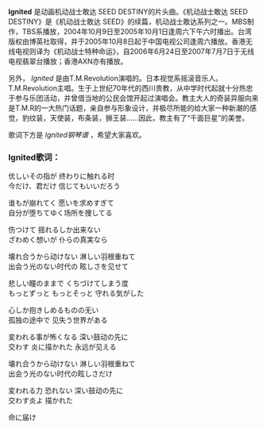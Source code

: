

**Ignited** 是动画机动战士敢达 SEED DESTINY的片头曲。《机动战士敢达 SEED DESTINY》是《机动战士敢达
SEED》的续篇，机动战士敢达系列之一。MBS制作，TBS系播放，2004年10月9日至2005年10月1日逢周六下午六时播出。台湾版权由博英社取得，并于2005年10月8日起于中国电视公司逢周六播放。香港无线电视则译为《机动战士特种命运》，自2006年6月24日至2007年7月7日于无线电视翡翠台播放；香港AXN亦有播放。

  
另外， _Ignited_ 是由T.M.Revolution演唱的。日本视觉系摇滚音乐人。
T.M.Revolution主唱。生于上世纪70年代的西川贵教，从中学时代起就十分热忠于参与乐团活动，并曾借当地的公民会馆开起过演唱会。教主大人的奇装异服向来是T.M.R的一大热门话题，亲自参与形象设计，并极尽所能的给大家一种新潮的感觉，豹纹装，天使装，布条装，狮王装……因此，教主有了“千面巨星”的美誉。

  
歌词下方是 _Ignited钢琴谱_ ，希望大家喜欢。

### Ignited歌词：

优しいその指が 终わりに触れる时  
今だけ、君だけ 信じてもいいだろう

谁もが崩れてく 愿いを求めすぎて  
自分が堕ちてゆく场所を捜してる

伤つけて 揺れるしか出来ない  
ざわめく想いが 仆らの真実なら

壊れ合うから动けない 淋しい羽根重ねて  
出会う光のない时代の 眩しさを见せて

悲しい瞳のままで くちづけてしまう度  
もっとずっと もっとそっと 守れる気がした

心しか抱きしめるものの无い  
孤独の途中で 见失う世界がある

変われる事が怖くなる 深い鼓动の先に  
交わす 炎に描かれた 永远が见える

壊れ合うから动けない 淋しい羽根重ねて  
出会う光のない时代の眩しさだけ

変われる力 恐れない 深い鼓动の先に  
交わす炎よ 描かれた

命に届け

